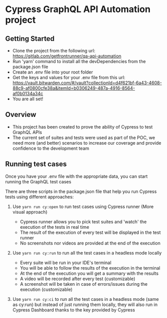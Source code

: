# Cypress GraphQL API Automation project

## Getting Started

- Clone the project from the following url: https://gitlab.com/getfrontrunner/qa-api-automation
- Run 'yarn' command to install all the devDependencies from the package.json file
- Create an .env file into your root folder
- Get the keys and values for your .env file from this url: https://vault.bitwarden.com/#/vault?collectionId=d4f621bf-6a43-4608-88c9-af0800cfe38a&itemId=b0306249-487a-4916-8564-af0b0134a34c
- You are all set!

## Overview

- This project has been created to prove the ability of Cypress to test GraphQL APIs
- The current set of suites and tests were used as part of the POC, we need more (and better) scenarios to increase our coverage and provide confidence to the development team

## Running test cases

Once you have your .env file with the appropriate data, you can start running the GraphQL test cases

There are three scripts in the package.json file that help you run Cypress tests using different approaches:

  1. Use `yarn run cy:open` to run test cases using Cypress runner (More visual approach)
      - Cypress runner allows you to pick test suites and 'watch' the execution of the tests in real time
      - The result of the execution of every test will be displayed in the test runner
      - No screenshots nor videos are provided at the end of the execution

  2. Use `yarn run cy:run` to run all the test cases in a headless mode locally
      - Every suite will be run in your IDE's terminal
      - You will be able to follow the results of the execution in the terminal
      - At the end of the execution you will get a summary with the results
      - A video will be recorded after every test (customizable)
      - A screenshot will be taken in case of errors/issues during the execution (customizable)

  3.  Use `yarn run cy:ci` to run all the test cases in a headless mode (same as cy:run) but instead of just running them locally, they will also run in Cypress Dashboard thanks to the key provided by Cypress
      